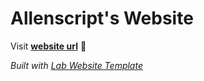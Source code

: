 
# Allenscript's Website

Visit **[website url](#)** 🚀

_Built with [Lab Website Template](https://greene-lab.gitbook.io/lab-website-template-docs)_
